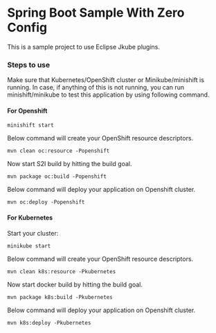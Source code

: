 # Spring Boot Sample With Zero Config

This is a sample project to use Eclipse Jkube plugins.

### Steps to use

Make sure that Kubernetes/OpenShift cluster or Minikube/minishift is running. In case, if anything of this is not running, you can
run minishift/minikube to test this application by using following command.



#### For Openshift
```
minishift start
```
Below command will create your OpenShift resource descriptors.
```
mvn clean oc:resource -Popenshift
```

Now start S2I build  by hitting the build goal.
```
mvn package oc:build -Popenshift
```

Below command will deploy your application on Openshift cluster.
```
mvn oc:deploy -Popenshift
```

#### For Kubernetes
Start your cluster:
```
minikube start
```
Below command will create your OpenShift resource descriptors.
```
mvn clean k8s:resource -Pkubernetes
```

Now start docker build  by hitting the build goal.
```
mvn package k8s:build -Pkubernetes
```

Below command will deploy your application on Openshift cluster.
```
mvn k8s:deploy -Pkubernetes
```
